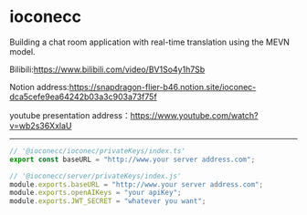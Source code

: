 # ioconecc

Building a chat room application with real-time translation using the MEVN model.

Bilibili:https://www.bilibili.com/video/BV1So4y1h7Sb

Notion address:https://snapdragon-flier-b46.notion.site/ioconec-dca5cefe9ea64242b03a3c903a73f75f

youtube presentation address：https://www.youtube.com/watch?v=wb2s36XxlaU


 ------------------------------------------------------------------------------------------------------

```javascript
// '@ioconecc/ioconec/privateKeys/index.ts'
export const baseURL = "http://www.your server address.com";

// '@ioconecc/server/privateKeys/index.js'
module.exports.baseURL = "http://www.your server address.com";
module.exports.openAIKeys = "your apiKey";
module.exports.JWT_SECRET = "whatever you want";
```


